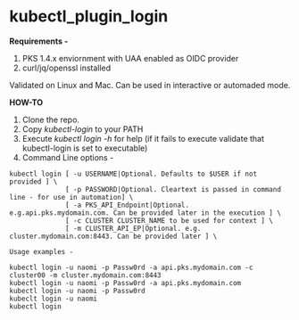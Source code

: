 # kubectl_plugin_login

**Requirements -**

1. PKS 1.4.x enviornment with UAA enabled as OIDC provider
2. curl/jq/openssl installed 

Validated on Linux and Mac.  Can be used in interactive or automaded mode.

**HOW-TO**

1. Clone the repo.
2. Copy *kubectl-login* to your PATH
3. Execute *kubectl login -h* for help (if it fails to execute validate that kubectl-login is set to executable)
4. Command Line options - 
```
kubectl login [ -u USERNAME|Optional. Defaults to $USER if not provided ] \
              [ -p PASSWORD|Optional. Cleartext is passed in command line - for use in automation] \
              [ -a PKS_API_Endpoint|Optional. e.g.api.pks.mydomain.com. Can be provided later in the execution ] \
              [ -c CLUSTER CLUSTER_NAME to be used for context ] \
              [ -m CLUSTER_API_EP|Optional. e.g. cluster.mydomain.com:8443. Can be provided later ] \
              
Usage examples - 

kubectl login -u naomi -p Passw0rd -a api.pks.mydomain.com -c cluster00 -m cluster.mydomain.com:8443
kubectl login -u naomi -p Passw0rd -a api.pks.mydomain.com 
kubectl login -u naomi -p Passw0rd 
kubeclt login -u naomi
kubectl login


```

